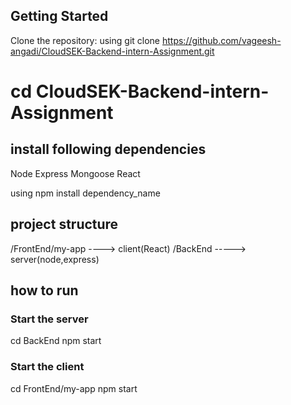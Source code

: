 ## Getting Started
Clone the repository: using git clone https://github.com/vageesh-angadi/CloudSEK-Backend-intern-Assignment.git

# cd CloudSEK-Backend-intern-Assignment
## install following dependencies
Node
Express
Mongoose
React

using npm install dependency_name

## project structure
/FrontEnd/my-app    ----> client(React)
/BackEnd  -----> server(node,express)

## how to run
### Start the server
cd BackEnd
npm start

### Start the client
cd FrontEnd/my-app
npm start


